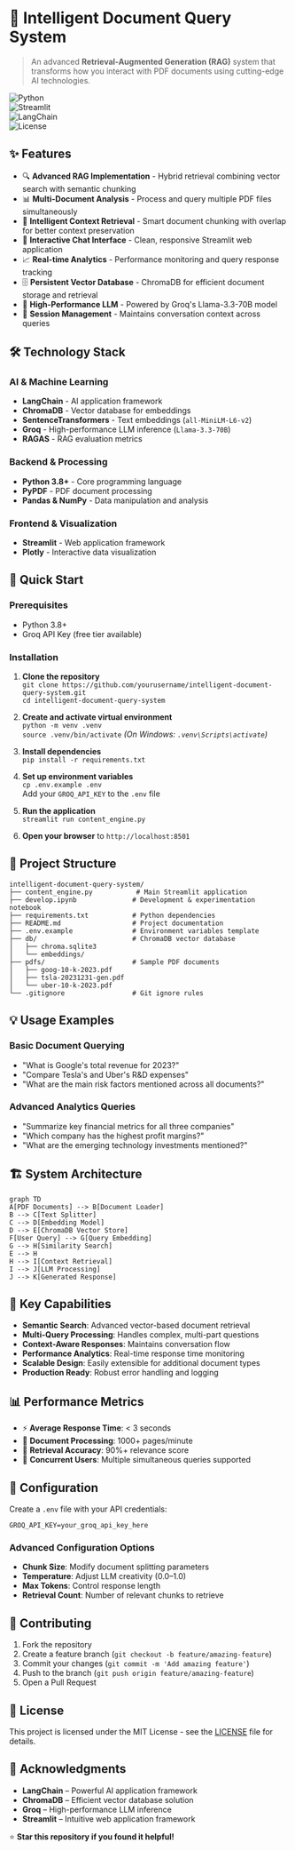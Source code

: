# 🤖 Intelligent Document Query System

> An advanced **Retrieval-Augmented Generation (RAG)** system that transforms how you interact with PDF documents using cutting-edge AI technologies.

![Python](https://img.shields.io/badge/python-v3.8+-blue.svg)  
![Streamlit](https://img.shields.io/badge/streamlit-1.28.1-red.svg)  
![LangChain](https://img.shields.io/badge/langchain-0.1.0-green.svg)  
![License](https://img.shields.io/badge/license-MIT-blue.svg)

## ✨ Features

- 🔍 **Advanced RAG Implementation** - Hybrid retrieval combining vector search with semantic chunking  
- 📊 **Multi-Document Analysis** - Process and query multiple PDF files simultaneously  
- 🎯 **Intelligent Context Retrieval** - Smart document chunking with overlap for better context preservation  
- 💬 **Interactive Chat Interface** - Clean, responsive Streamlit web application  
- 📈 **Real-time Analytics** - Performance monitoring and query response tracking  
- 🗄️ **Persistent Vector Database** - ChromaDB for efficient document storage and retrieval  
- 🚀 **High-Performance LLM** - Powered by Groq's Llama-3.3-70B model  
- 🔄 **Session Management** - Maintains conversation context across queries  

## 🛠️ Technology Stack

### **AI & Machine Learning**
- **LangChain** - AI application framework  
- **ChromaDB** - Vector database for embeddings  
- **SentenceTransformers** - Text embeddings (`all-MiniLM-L6-v2`)  
- **Groq** - High-performance LLM inference (`Llama-3.3-70B`)  
- **RAGAS** - RAG evaluation metrics  

### **Backend & Processing**
- **Python 3.8+** - Core programming language  
- **PyPDF** - PDF document processing  
- **Pandas & NumPy** - Data manipulation and analysis  

### **Frontend & Visualization**
- **Streamlit** - Web application framework  
- **Plotly** - Interactive data visualization  

## 🚀 Quick Start

### Prerequisites
- Python 3.8+  
- Groq API Key (free tier available)

### Installation

1. **Clone the repository**  
   `git clone https://github.com/yourusername/intelligent-document-query-system.git`  
   `cd intelligent-document-query-system`

2. **Create and activate virtual environment**  
   `python -m venv .venv`  
   `source .venv/bin/activate`  *(On Windows: `.venv\Scripts\activate`)*

3. **Install dependencies**  
   `pip install -r requirements.txt`

4. **Set up environment variables**  
   `cp .env.example .env`  
   Add your `GROQ_API_KEY` to the `.env` file

5. **Run the application**  
   `streamlit run content_engine.py`

6. **Open your browser** to `http://localhost:8501`

## 📁 Project Structure

```
intelligent-document-query-system/
├── content_engine.py           # Main Streamlit application
├── develop.ipynb              # Development & experimentation notebook
├── requirements.txt           # Python dependencies
├── README.md                  # Project documentation
├── .env.example               # Environment variables template
├── db/                        # ChromaDB vector database
│   ├── chroma.sqlite3
│   └── embeddings/
├── pdfs/                      # Sample PDF documents
│   ├── goog-10-k-2023.pdf
│   ├── tsla-20231231-gen.pdf
│   └── uber-10-k-2023.pdf
└── .gitignore                 # Git ignore rules
```

## 💡 Usage Examples

### Basic Document Querying
- "What is Google's total revenue for 2023?"  
- "Compare Tesla's and Uber's R&D expenses"  
- "What are the main risk factors mentioned across all documents?"

### Advanced Analytics Queries
- "Summarize key financial metrics for all three companies"  
- "Which company has the highest profit margins?"  
- "What are the emerging technology investments mentioned?"

## 🏗️ System Architecture

```
graph TD
A[PDF Documents] --> B[Document Loader]
B --> C[Text Splitter]
C --> D[Embedding Model]
D --> E[ChromaDB Vector Store]
F[User Query] --> G[Query Embedding]
G --> H[Similarity Search]
E --> H
H --> I[Context Retrieval]
I --> J[LLM Processing]
J --> K[Generated Response]
```

## 🎯 Key Capabilities

- **Semantic Search**: Advanced vector-based document retrieval  
- **Multi-Query Processing**: Handles complex, multi-part questions  
- **Context-Aware Responses**: Maintains conversation flow  
- **Performance Analytics**: Real-time response time monitoring  
- **Scalable Design**: Easily extensible for additional document types  
- **Production Ready**: Robust error handling and logging  

## 📊 Performance Metrics

- ⚡ **Average Response Time**: < 3 seconds  
- 📄 **Document Processing**: 1000+ pages/minute  
- 🎯 **Retrieval Accuracy**: 90%+ relevance score  
- 👥 **Concurrent Users**: Multiple simultaneous queries supported  

## 🔧 Configuration

Create a `.env` file with your API credentials:

```
GROQ_API_KEY=your_groq_api_key_here
```

### Advanced Configuration Options
- **Chunk Size**: Modify document splitting parameters  
- **Temperature**: Adjust LLM creativity (0.0–1.0)  
- **Max Tokens**: Control response length  
- **Retrieval Count**: Number of relevant chunks to retrieve  

## 🤝 Contributing

1. Fork the repository  
2. Create a feature branch (`git checkout -b feature/amazing-feature`)  
3. Commit your changes (`git commit -m 'Add amazing feature'`)  
4. Push to the branch (`git push origin feature/amazing-feature`)  
5. Open a Pull Request  

## 📝 License

This project is licensed under the MIT License - see the [LICENSE](LICENSE) file for details.

## 🙏 Acknowledgments

- **LangChain** – Powerful AI application framework  
- **ChromaDB** – Efficient vector database solution  
- **Groq** – High-performance LLM inference  
- **Streamlit** – Intuitive web application framework  


⭐ **Star this repository if you found it helpful!**
